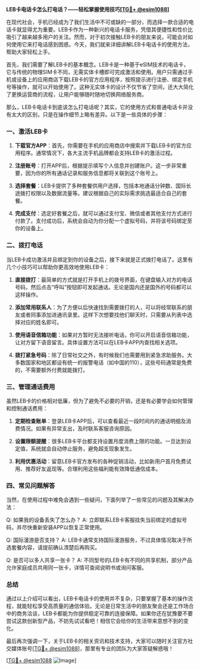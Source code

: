 **LEB卡电话卡怎么打电话？——轻松掌握使用技巧[[TG💪+ @esim1088](https://t.me/s/esim1088)]**

在现代社会，手机已经成为了我们生活中不可或缺的一部分，而选择一款合适的电话卡就显得尤为重要。LEB卡作为一种新兴的电话卡服务，凭借其便捷性和性价比吸引了越来越多用户的关注。然而，对于初次接触LEB卡的朋友来说，可能会对如何使用它来打电话感到困惑。今天，我们就来详细讲解LEB卡电话卡的使用方法，帮助大家轻松上手。

首先，我们需要了解LEB卡的基本概念。LEB卡是一种基于eSIM技术的电话卡，它与传统的物理SIM卡不同，无需实体卡槽即可完成激活和使用。用户只需通过手机或设备上的应用商店下载LEB卡的官方应用程序，按照提示进行注册、绑定手机号等操作，就可以开始使用了。这种无实体卡的设计不仅节省了空间，还大大简化了更换运营商的流程，让用户能够随时随地切换网络服务商。

那么，LEB卡电话卡到底该怎么打电话呢？其实，它的使用方式和普通电话卡并没有太大的区别，只是在操作细节上略有差异。以下是一些具体的步骤：

### 一、激活LEB卡

1. **下载官方APP**：首先，你需要在手机的应用商店中搜索并下载LEB卡的官方应用程序。通常情况下，各大主流手机品牌都会支持LEB卡的激活过程。
   
2. **注册账号**：打开APP后，根据提示填写个人信息并创建账户。这一步非常重要，因为你的所有通话记录和服务信息都将关联到这个账号上。

3. **选择套餐**：LEB卡提供了多种套餐供用户选择，包括本地通话分钟数、国际长途拨打权限以及数据流量等。建议根据自己的实际需求挑选最适合自己的套餐。

4. **完成支付**：选定好套餐之后，就可以通过支付宝、微信或者其他支付方式进行付款了。支付成功后，系统会自动为你分配一个虚拟号码，并将该号码绑定至你的设备上。

### 二、拨打电话

当LEB卡成功激活并且绑定到你的设备之后，接下来就是正式拨打电话了。这里有几个小技巧可以帮助你更高效地使用LEB卡：

1. **直接拨打**：最简单的方式就是打开手机上的拨号界面，在键盘输入对方的电话号码，然后点击“呼叫”按钮即可发起通话。无论是国内还是国外的号码都可以这样操作。

2. **添加常用联系人**：为了方便以后快速找到需要拨打的人，可以将经常联系的朋友或者同事添加进通讯录里。这样下次想要找他们聊天时，只需要从列表中选择对应的姓名即可。

3. **使用语音信箱功能**：如果对方暂时无法接听电话，你可以开启语音信箱功能，让对方留下语音留言。具体设置方法可以在LEB卡APP内查找相关选项。

4. **拨打紧急号码**：除了日常社交之外，有时候我们也需要用到紧急求助服务。大多数国家和地区都设有统一的报警电话（如中国的110），这些号码通常是免费的，不需要额外付费就能拨打。

### 三、管理通话费用

虽然LEB卡的价格相对低廉，但为了避免不必要的开销，还是有必要学会如何管理和控制通话费用：

1. **定期检查账单**：登录LEB卡APP后，可以查看最近一段时间内的通话明细及消费情况。如果有异常支出，及时联系客服咨询原因。

2. **设置限额提醒**：很多LEB卡平台都支持设置月度消费上限的功能。一旦达到设定值，系统就会自动停止服务，避免超支现象发生。

3. **利用优惠活动**：留意LEB卡官方发布的各种促销活动，比如新用户首月免费试用、推荐好友返现等。合理利用这些福利能有效降低通信成本。

### 四、常见问题解答

当然，在使用过程中难免会遇到一些疑问，下面列举了一些常见的问题及其解决办法：

Q: 如果我的设备丢失了怎么办？
A: 立即联系LEB卡客服挂失当前绑定的虚拟号码，并尽快重新安装APP以恢复正常使用。

Q: 国际漫游是否支持？
A: LEB卡通常支持国际漫游服务，不过具体情况取决于所选套餐内容，请提前确认清楚后再购买。

Q: 是否可以多人共享一张卡？
A: 不同型号的LEB卡有不同的共享机制，部分产品允许家庭成员共用同一张卡，详情可查阅说明书或询问客服。

### 总结

通过以上介绍可以看出，LEB卡电话卡的使用并不复杂，只要掌握了基本的操作流程，就能轻松享受高质量的通信体验。无论是日常生活中的朋友聚会还是工作场合中的商务洽谈，LEB卡都能为你提供稳定可靠的连接保障。如果你还在犹豫要不要尝试这款创新型产品，不妨先试试看吧！相信它会给你的生活带来意想不到的变化。

最后再次强调一下，关于LEB卡的相关资讯和技术支持，大家可以随时关注官方社交媒体账号[[TG💪+ @esim1088](https://t.me/s/esim1088)]，那里有专业的团队为大家答疑解惑哦！

[[TG💪+ @esim1088](https://t.me/s/esim1088) ![Image](https://i.postimg.cc/4NQfJmqS/Snipaste-2025-05-13-00-14-12.png)]